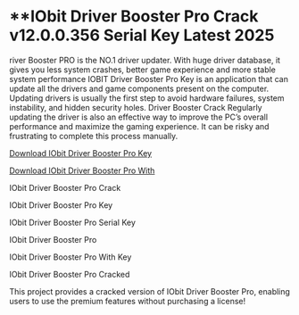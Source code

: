 # **IObit Driver Booster Pro Crack v12.0.0.356 Serial Key Latest 2025

river Booster PRO is the NO.1 driver updater. With huge driver database, it gives you less system crashes, better game experience and more stable system performance
IOBIT Driver Booster Pro Key is an application that can update all the drivers and game components present on the computer. Updating drivers is usually the first step to avoid hardware failures, system instability, and hidden security holes. Driver Booster Crack Regularly updating the driver is also an effective way to improve the PC’s overall performance and maximize the gaming experience. It can be risky and frustrating to complete this process manually.

<a href="https://macapk.net/" rel="nofollow">Download IObit Driver Booster Pro Key</a>

<a href="https://macapk.net/" rel="nofollow">Download IObit Driver Booster Pro With </a>

IObit Driver Booster Pro Crack

IObit Driver Booster Pro Key

IObit Driver Booster Pro Serial Key

IObit Driver Booster Pro

IObit Driver Booster Pro With Key

IObit Driver Booster Pro Cracked

This project provides a cracked version of IObit Driver Booster Pro, enabling users to use the premium features without purchasing a license!
